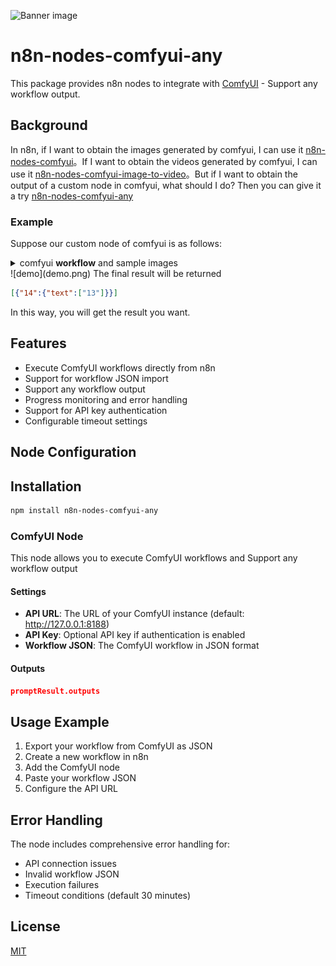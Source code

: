 ![Banner image](https://user-images.githubusercontent.com/10284570/173569848-c624317f-42b1-45a6-ab09-f0ea3c247648.png)

# n8n-nodes-comfyui-any

This package provides n8n nodes to integrate with [ComfyUI](https://github.com/comfyanonymous/ComfyUI) - Support any workflow output.

## Background

In n8n, if I want to obtain the images generated by comfyui, I can use it [n8n-nodes-comfyui](https://github.com/mason276752/n8n-nodes-comfyui)。If I want to obtain the videos generated by comfyui, I can use it [n8n-nodes-comfyui-image-to-video](https://github.com/ChristianKuri/n8n-nodes-comfyui-image-to-video)。But if I want to obtain the output of a custom node in comfyui, what should I do? Then you can give it a try [n8n-nodes-comfyui-any](https://github.com/zerorooot/n8n-nodes-comfyui-any)

### Example

Suppose our custom node of comfyui is as follows:
<details>
<summary>comfyui <b>workflow</b> and sample images</summary>
{"id":"bdd2c995-cc7a-416b-b119-3793579a40b2","revision":0,"last_node_id":14,"last_link_id":11,"nodes":[{"id":13,"type":"StringLength","pos":[1412.6959228515625,726.2750244140625],"size":[400,200],"flags":{},"order":0,"mode":0,"inputs":[{"localized_name":"string","name":"string","type":"STRING","widget":{"name":"string"},"link":null}],"outputs":[{"localized_name":"length","name":"length","type":"INT","links":[11]}],"properties":{"cnr_id":"comfy-core","ver":"0.3.52","Node name for S&R":"StringLength"},"widgets_values":["string length"]},{"id":14,"type":"easy showAnything","pos":[1890.91845703125,766.418212890625],"size":[140,76],"flags":{},"order":1,"mode":0,"inputs":[{"localized_name":"输入任何","name":"anything","shape":7,"type":"*","link":11}],"outputs":[{"localized_name":"输出","name":"output","type":"*","links":null}],"properties":{"cnr_id":"comfyui-easy-use","ver":"93254a4c073431ad45be5bef0e66bd38f40a2583","Node name for S&R":"easy showAnything"},"widgets_values":["13"]}],"links":[[11,13,0,14,0,"*"]],"groups":[],"config":{},"extra":{"ds":{"scale":0.8954302432552947,"offset":[-819.6894744665262,-274.54124324273243]}},"version":0.4}
</details>
![demo](demo.png)
The final result will be returned

```json
[{"14":{"text":["13"]}}]
```

In this way, you will get the result you want.


## Features

- Execute ComfyUI workflows directly from n8n
- Support for workflow JSON import
- Support any workflow output
- Progress monitoring and error handling
- Support for API key authentication
- Configurable timeout settings

## Node Configuration

## Installation

```bash
npm install n8n-nodes-comfyui-any
```

### ComfyUI Node

This node allows you to execute ComfyUI workflows and Support any workflow output

#### Settings

- **API URL**: The URL of your ComfyUI instance (default: http://127.0.0.1:8188)
- **API Key**: Optional API key if authentication is enabled
- **Workflow JSON**: The ComfyUI workflow in JSON format

#### Outputs
```json
promptResult.outputs
```
## Usage Example

1. Export your workflow from ComfyUI as JSON
2. Create a new workflow in n8n
3. Add the ComfyUI node
4. Paste your workflow JSON
5. Configure the API URL

## Error Handling

The node includes comprehensive error handling for:
- API connection issues
- Invalid workflow JSON
- Execution failures
- Timeout conditions (default 30 minutes)


## License

[MIT](LICENSE.md)

